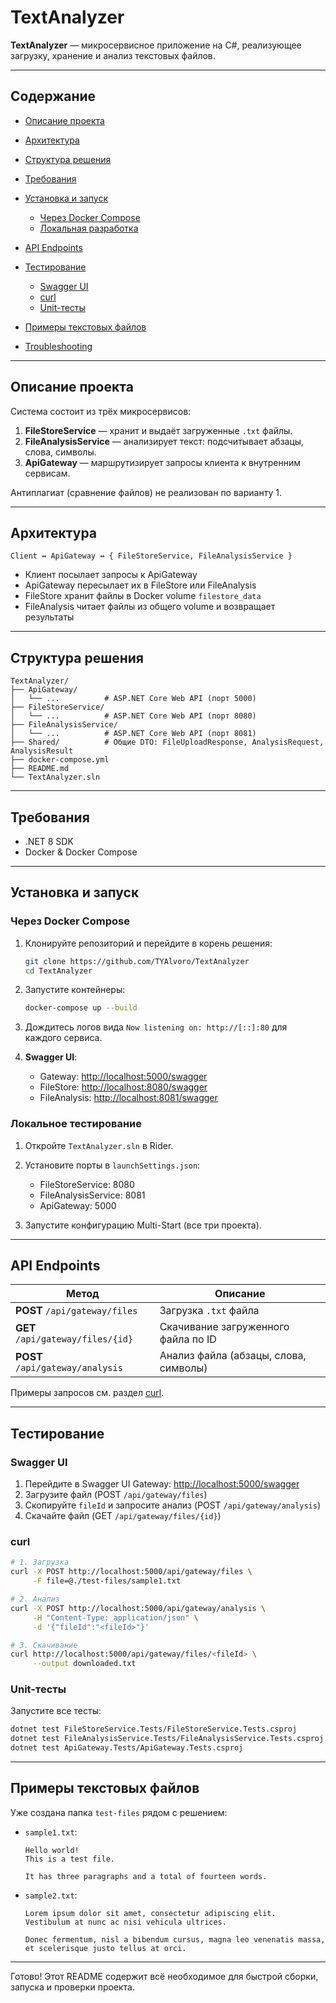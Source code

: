# TextAnalyzer

**TextAnalyzer** — микросервисное приложение на C#, реализующее загрузку, хранение и анализ текстовых файлов.

---

## Содержание

* [Описание проекта](#описание-проекта)
* [Архитектура](#архитектура)
* [Структура решения](#структура-решения)
* [Требования](#требования)
* [Установка и запуск](#установка-и-запуск)

    * [Через Docker Compose](#через-docker-compose)
    * [Локальная разработка](#локальная-разработка)
* [API Endpoints](#api-endpoints)
* [Тестирование](#тестирование)

    * [Swagger UI](#swagger-ui)
    * [curl](#curl)
    * [Unit-тесты](#unit-тесты)
* [Примеры текстовых файлов](#примеры-текстовых-файлов)
* [Troubleshooting](#troubleshooting)

---

## Описание проекта

Система состоит из трёх микросервисов:

1. **FileStoreService** — хранит и выдаёт загруженные `.txt` файлы.
2. **FileAnalysisService** — анализирует текст: подсчитывает абзацы, слова, символы.
3. **ApiGateway** — маршрутизирует запросы клиента к внутренним сервисам.

Антиплагиат (сравнение файлов) не реализован по варианту 1.

---

## Архитектура

```plaintext
Client ↔ ApiGateway ↔ { FileStoreService, FileAnalysisService }
```

* Клиент посылает запросы к ApiGateway
* ApiGateway пересылает их в FileStore или FileAnalysis
* FileStore хранит файлы в Docker volume `filestore_data`
* FileAnalysis читает файлы из общего volume и возвращает результаты

---

## Структура решения

```
TextAnalyzer/
├── ApiGateway/
│   └── ...          # ASP.NET Core Web API (порт 5000)
├── FileStoreService/
│   └── ...          # ASP.NET Core Web API (порт 8080)
├── FileAnalysisService/
│   └── ...          # ASP.NET Core Web API (порт 8081)
├── Shared/          # Общие DTO: FileUploadResponse, AnalysisRequest, AnalysisResult
├── docker-compose.yml
├── README.md
└── TextAnalyzer.sln
```

---

## Требования

* .NET 8 SDK
* Docker & Docker Compose

---

## Установка и запуск

### Через Docker Compose

1. Клонируйте репозиторий и перейдите в корень решения:

   ```bash
   git clone https://github.com/TYAlvoro/TextAnalyzer
   cd TextAnalyzer
   ```
2. Запустите контейнеры:

   ```bash
   docker-compose up --build
   ```
3. Дождитесь логов вида `Now listening on: http://[::]:80` для каждого сервиса.
4. **Swagger UI**:

    * Gateway: [http://localhost:5000/swagger](http://localhost:5000/swagger)
    * FileStore: [http://localhost:8080/swagger](http://localhost:8080/swagger)
    * FileAnalysis: [http://localhost:8081/swagger](http://localhost:8081/swagger)

### Локальное тестирование

1. Откройте `TextAnalyzer.sln` в Rider.
2. Установите порты в `launchSettings.json`:

    * FileStoreService: 8080
    * FileAnalysisService: 8081
    * ApiGateway: 5000
3. Запустите конфигурацию Multi-Start (все три проекта).

---

## API Endpoints

| Метод                              | Описание                              |
| ---------------------------------- | ------------------------------------- |
| **POST** `/api/gateway/files`      | Загрузка `.txt` файла                 |
| **GET**  `/api/gateway/files/{id}` | Скачивание загруженного файла по ID   |
| **POST** `/api/gateway/analysis`   | Анализ файла (абзацы, слова, символы) |

Примеры запросов см. раздел [curl](#curl).

---

## Тестирование

### Swagger UI

1. Перейдите в Swagger UI Gateway: [http://localhost:5000/swagger](http://localhost:5000/swagger)
2. Загрузите файл (POST `/api/gateway/files`)
3. Скопируйте `fileId` и запросите анализ (POST `/api/gateway/analysis`)
4. Скачайте файл (GET `/api/gateway/files/{id}`)

### curl

```bash
# 1. Загрузка
curl -X POST http://localhost:5000/api/gateway/files \
     -F file=@./test-files/sample1.txt

# 2. Анализ
curl -X POST http://localhost:5000/api/gateway/analysis \
     -H "Content-Type: application/json" \
     -d '{"fileId":"<fileId>"}'

# 3. Скачивание
curl http://localhost:5000/api/gateway/files/<fileId> \
     --output downloaded.txt
```

### Unit-тесты

Запустите все тесты:

```bash
dotnet test FileStoreService.Tests/FileStoreService.Tests.csproj
dotnet test FileAnalysisService.Tests/FileAnalysisService.Tests.csproj
dotnet test ApiGateway.Tests/ApiGateway.Tests.csproj
```

---

## Примеры текстовых файлов

Уже создана папка `test-files` рядом с решением:

* `sample1.txt`:

  ```text
  Hello world!
  This is a test file.

  It has three paragraphs and a total of fourteen words.
  ```

* `sample2.txt`:

  ```text
  Lorem ipsum dolor sit amet, consectetur adipiscing elit.
  Vestibulum at nunc ac nisi vehicula ultrices.

  Donec fermentum, nisl a bibendum cursus, magna leo venenatis massa, et scelerisque justo tellus at orci.
  ```
---

Готово! Этот README содержит всё необходимое для быстрой сборки, запуска и проверки проекта.
